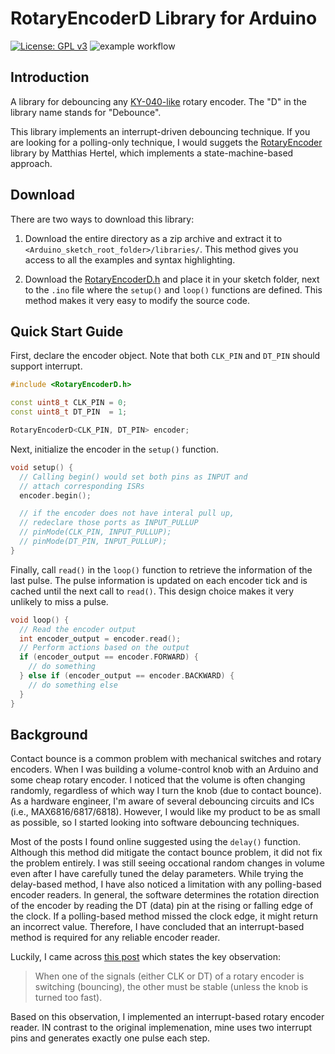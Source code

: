 # RotaryEncoderD Library for Arduino

[![License: GPL v3](https://img.shields.io/badge/License-GPLv3-blue.svg)](https://www.gnu.org/licenses/gpl-3.0)
![example workflow](https://github.com/JerryAZR/RotaryEncoderD/actions/workflows/arduino-lint-action.yml/badge.svg)

## Introduction

A library for debouncing any [KY-040-like](https://www.handsontec.com/dataspecs/module/Rotary%20Encoder.pdf) rotary encoder.
The "D" in the library name stands for "Debounce".


This library implements an interrupt-driven debouncing technique. If you are
looking for a polling-only technique, I would suggets the
[RotaryEncoder](https://github.com/mathertel/RotaryEncoder) library by Matthias
Hertel, which implements a state-machine-based approach.

## Download

There are two ways to download this library:

1. Download the entire directory as a zip archive and extract it to
`<Arduino_sketch_root_folder>/libraries/`. This method gives you access to all
the examples and syntax highlighting.

2. Download the [RotaryEncoderD.h](src/RotaryEncoderD.h) and place it in your
sketch folder, next to the `.ino` file where the `setup()` and `loop()`
functions are defined. This method makes it very easy to modify the source code.

## Quick Start Guide

First, declare the encoder object. Note that both `CLK_PIN` and `DT_PIN`
should support interrupt.

```cpp
#include <RotaryEncoderD.h>

const uint8_t CLK_PIN = 0;
const uint8_t DT_PIN  = 1;

RotaryEncoderD<CLK_PIN, DT_PIN> encoder;
```

Next, initialize the encoder in the `setup()` function.

```cpp
void setup() {
  // Calling begin() would set both pins as INPUT and
  // attach corresponding ISRs
  encoder.begin();

  // if the encoder does not have interal pull up,
  // redeclare those ports as INPUT_PULLUP
  // pinMode(CLK_PIN, INPUT_PULLUP);
  // pinMode(DT_PIN, INPUT_PULLUP);
}
```

Finally, call `read()` in the `loop()` function to retrieve the information of
the last pulse. The pulse information is updated on each encoder tick and is
cached until the next call to `read()`. This design choice makes it very
unlikely to miss a pulse.

```cpp
void loop() {
  // Read the encoder output
  int encoder_output = encoder.read();
  // Perform actions based on the output
  if (encoder_output == encoder.FORWARD) {
    // do something
  } else if (encoder_output == encoder.BACKWARD) {
    // do something else
  }
}
```



## Background

Contact bounce is a common problem with mechanical switches and rotary encoders.
When I was building a volume-control knob with an Arduino and some cheap rotary
encoder. I noticed that the volume is often changing randomly, regardless of
which way I turn the knob (due to contact bounce). As a hardware engineer, I'm
aware of several debouncing circuits and ICs (i.e., MAX6816/6817/6818). However,
I would like my product to be as small as possible, so I started looking into
software debouncing techniques.


Most of the posts I found online suggested using the `delay()` function.
Although this method did mitigate the contact bounce problem, it did not fix
the problem entirely. I was still seeing occational random changes in volume
even after I have carefully tuned the delay parameters. While trying the
delay-based method, I have also noticed a limitation with any polling-based
encoder readers. In general, the software determines the rotation direction of
the encoder by reading the DT (data) pin at the rising or falling edge of the
clock. If a polling-based method missed the clock edge, it might return an
incorrect value. Therefore, I have concluded that an interrupt-based method is
required for any reliable encoder reader.


Luckily, I came across [this post](http://www.technoblogy.com/show?1YHJ) which
states the key observation:

> When one of the signals (either CLK or DT) of a rotary encoder is switching
(bouncing), the other must be stable (unless the knob is turned too fast).

Based on this observation, I implemented an interrupt-based rotary encoder
reader. IN contrast to the original implemenation, mine uses two interrupt pins
and generates exactly one pulse each step.
